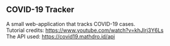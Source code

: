 
## COVID-19 Tracker

A small web-application that tracks COVID-19 cases.
<br>
Tutorial credits: https://www.youtube.com/watch?v=khJlrj3Y6Ls
<br>
The API used: https://covid19.mathdro.id/api
